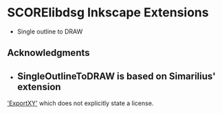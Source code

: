 # SCORElibdsg Inkscape Extensions

* Single outline to DRAW

## Acknowledgments

* ## SingleOutlineToDRAW is based on Simarilius' extension 
['ExportXY'](http://www.inkscapeforum.com/viewtopic.php?t=8826) 
which does not explicitly state a license.
